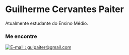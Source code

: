 # Guilherme Cervantes Paiter

Atualmente estudante do Ensino Médio.

### Me encontre

[![E-mail : guipaiter@gmail.com](https://img.shields.io/badge/-Email-000?style=for-the-badge&logo=microsoft-outlook&logoColor=E94D5F)](guipaiter@gmail.com)
